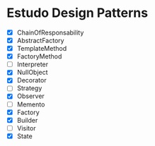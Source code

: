 # Estudo Design Patterns

- [x] ChainOfResponsability
- [x] AbstractFactory
- [x] TemplateMethod
- [x] FactoryMethod
- [ ] Interpreter
- [x] NullObject
- [x] Decorator
- [ ] Strategy
- [x] Observer
- [ ] Memento
- [x] Factory
- [x] Builder
- [ ] Visitor
- [x] State
